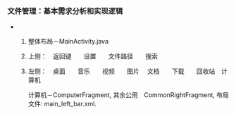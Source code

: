 ### 文件管理：基本需求分析和实现逻辑
  - 1. 整体布局－MainActivity.java
      1. 上侧：　返回键　　设置　　文件路径　　搜索

      2. 左侧：　桌面　　音乐　　视频　　图片　
                 文档　　下载　　回收站　计算机
                 
         计算机－ComputerFragment,  其余公用　CommonRightFragment,  布局文件: main_left_bar.xml.
          
